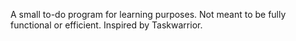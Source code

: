 A small to-do program for learning purposes. Not meant to be fully functional or efficient.
Inspired by Taskwarrior.
